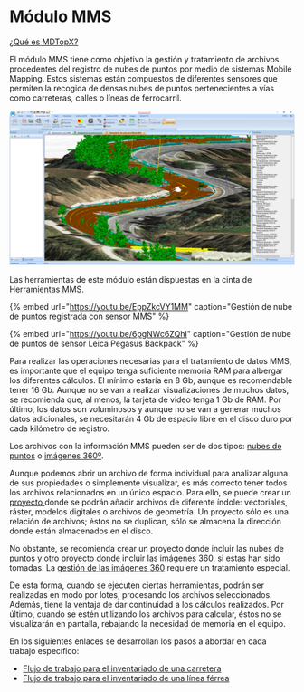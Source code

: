 # Módulo MMS

[¿Qué es MDTopX?](../introduccion/mdtopx.md)

El módulo MMS tiene como objetivo la gestión y tratamiento de archivos procedentes del registro de nubes de puntos por medio de sistemas Mobile Mapping. Estos sistemas están compuestos de diferentes sensores que permiten la recogida de densas nubes de puntos pertenecientes a vías como carreteras, calles o líneas de ferrocarril.

![Modelo Digital de Superficies con ortofoto a partir de datos MMS](../../.gitbook/assets/mdt-vial-con-orto.png)

Las herramientas de este módulo están dispuestas en la cinta de [Herramientas MMS](../fichas-de-herramientas/ficha-de-herramientas-mms.md).

{% embed url="https://youtu.be/EppZkcVY1MM" caption="Gestión de nube de puntos registrada con sensor MMS" %}

{% embed url="https://youtu.be/6pgNWc6ZQhI" caption="Gestión de nube de puntos de sensor Leica Pegasus Backpack" %}


  
Para realizar las operaciones necesarias para el tratamiento de datos MMS, es importante que el equipo tenga suficiente memoria RAM para albergar los diferentes cálculos. El mínimo estaría en 8 Gb, aunque es recomendable tener 16 Gb. Aunque no se van a realizar visualizaciones de muchos datos, se recomienda que, al menos, la tarjeta de video tenga 1 Gb de RAM. Por último, los datos son voluminosos y aunque no se van a generar muchos datos adicionales, se necesitarán 4 Gb de espacio libre en el disco duro por cada kilómetro de registro.

Los archivos con la información MMS pueden ser de dos tipos: [nubes de puntos](archivos-de-nubes-de-puntos-mms.md) o [imágenes 360º](archivos-de-imagen-360-mms.md).

Aunque podemos abrir un archivo de forma individual para analizar alguna de sus propiedades o simplemente visualizar, es más correcto tener todos los archivos relacionados en un único espacio. Para ello, se puede crear un [proyecto ](../operaciones-con-archivos/proyectos-de-mdtopx.md)donde se podrán añadir archivos de diferente índole: vectoriales, ráster, modelos digitales o archivos de geometría. Un proyecto sólo es una relación de archivos; éstos no se duplican, sólo se almacena la dirección donde están almacenados en el disco.

No obstante, se recomienda crear un proyecto donde incluir las nubes de puntos y otro proyecto donde incluir las imágenes 360, si estas han sido tomadas. La [gestión de las imágenes 360](gestion-de-imagenes-360.md) requiere un tratamiento especial.

De esta forma, cuando se ejecuten ciertas herramientas, podrán ser realizadas en modo por lotes, procesando los archivos seleccionados. Además, tiene la ventaja de dar continuidad a los cálculos realizados. Por último, cuando se estén utilizando los archivos para calcular, éstos no se visualizarán en pantalla, rebajando la necesidad de memoria en el equipo.

En los siguientes enlaces se desarrollan los pasos a abordar en cada trabajo específico:

* [Flujo de trabajo para el inventariado de una carretera](flujo-de-trabajo-para-el-inventariado-de-una-carretera.md)
* [Flujo de trabajo para el inventariado de una línea férrea](flujo-de-trabajo-para-el-inventario-de-una-linea-ferrea.md)

